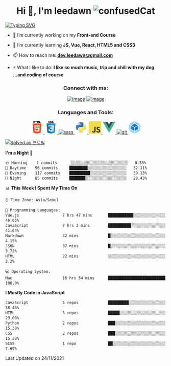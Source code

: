 <h1 align="center">Hi 👋, I'm leedawn <img src="https://emoji.gg/assets/emoji/5041-confusedcat.png" width="64px" height="64px" alt="confusedCat"></h1>

[![Typing SVG](https://readme-typing-svg.herokuapp.com?color=%23FCC419&center=true&vCenter=true&width=854&height=72&lines=Welcome+to+my+Github+Profile!;I'm+a+Front+end+developer;I'm+Growing+programmer)](https://git.io/typing-svg)

- 🔭 I’m currently working on my **Front-end Course**

- 🌱 I’m currently learning **JS, Vue, React, HTML5 and CSS3**

- 📫 How to reach me: **dev.leedawn@gmail.com**

- ⚡ What I like to do: **I like so much music, trip and chill with my dog ...and coding of course**

<h3 align="center">Connect with me:</h3>
<div align="center">

[![image](https://img.shields.io/badge/Twitter-1DA1F2?style=for-the-badge&logo=twitter&logoColor=white)](https://twitter.com/leedawnnn)
[![image](https://img.shields.io/badge/Gmail-D14836?style=for-the-badge&logo=gmail&logoColor=white)](mailto:produtor.dev.leedawn@gmail.com)

</div>

<h3 align="center">Languages and Tools:</h3>

<p align="center"> 
  <a href="https://www.w3.org/html/" target="_blank"> 
    <img src="https://raw.githubusercontent.com/devicons/devicon/master/icons/html5/html5-original-wordmark.svg" alt="html5" width="40" height="40"/> 
  </a>
  <a href="https://www.w3schools.com/css/" target="_blank"> 
    <img src="https://raw.githubusercontent.com/devicons/devicon/master/icons/css3/css3-original-wordmark.svg" alt="css3" width="40" height="40"/> 
  </a> 
    <a href="https://sass-lang.com/" target="_blank"> 
    <img src="https://upload.wikimedia.org/wikipedia/commons/9/96/Sass_Logo_Color.svg" alt="sass" width="40" height="40"/> 
  </a>
  <a href="https://www.python.org" target="_blank"> 
    <img src="https://raw.githubusercontent.com/devicons/devicon/master/icons/python/python-original.svg" alt="python" width="40" height="40"/> 
  </a>  
  <a href="https://developer.mozilla.org/en-US/docs/Web/JavaScript" target="_blank"> 
    <img src="https://raw.githubusercontent.com/devicons/devicon/master/icons/javascript/javascript-original.svg" alt="javascript" width="40" height="40"/> 
  </a> 
    <a href="https://vuejs.org/" target="_blank"> 
    <img src="https://raw.githubusercontent.com/devicons/devicon/master/icons/vuejs/vuejs-original.svg" alt="vuejs" width="40" height="40"/> 
  </a>
  <a href="https://git-scm.com/" target="_blank"> 
    <img src="https://www.vectorlogo.zone/logos/git-scm/git-scm-icon.svg" alt="git" width="40" height="40"/> 
  </a>
    <a href="https://webpack.js.org/" target="_blank"> 
    <img src="https://raw.githubusercontent.com/devicons/devicon/master/icons/webpack/webpack-original.svg" alt="git" width="40" height="40"/> 
  </a>
</p>

[![Solved.ac
프로필](http://mazassumnida.wtf/api/generate_badge?boj={leedawn})](https://solved.ac/{leedawn})

<!--START_SECTION:waka-->

**I'm a Night 🦉**

```text
🌞 Morning    1 commits      ░░░░░░░░░░░░░░░░░░░░░░░░░   0.33%
🌆 Daytime    96 commits     ████████░░░░░░░░░░░░░░░░░   32.11%
🌃 Evening    117 commits    █████████░░░░░░░░░░░░░░░░   39.13%
🌙 Night      85 commits     ███████░░░░░░░░░░░░░░░░░░   28.43%

```

📊 **This Week I Spent My Time On**

```text
⌚︎ Time Zone: Asia/Seoul

💬 Programming Languages:
Vue.js                   7 hrs 47 mins       ███████████░░░░░░░░░░░░░░   46.05%
JavaScript               7 hrs 2 mins        ██████████░░░░░░░░░░░░░░░   41.64%
Markdown                 42 mins             █░░░░░░░░░░░░░░░░░░░░░░░░   4.15%
JSON                     37 mins             █░░░░░░░░░░░░░░░░░░░░░░░░   3.72%
HTML                     22 mins             ░░░░░░░░░░░░░░░░░░░░░░░░░   2.2%

💻 Operating System:
Mac                      16 hrs 54 mins      █████████████████████████   100.0%

```

**I Mostly Code in JavaScript**

```text
JavaScript               5 repos             █████████░░░░░░░░░░░░░░░░   38.46%
HTML                     3 repos             █████░░░░░░░░░░░░░░░░░░░░   23.08%
Python                   2 repos             ███░░░░░░░░░░░░░░░░░░░░░░   15.38%
CSS                      2 repos             ███░░░░░░░░░░░░░░░░░░░░░░   15.38%
SCSS                     1 repo              ██░░░░░░░░░░░░░░░░░░░░░░░   7.69%

```

Last Updated on 24/11/2021

<!--END_SECTION:waka-->
